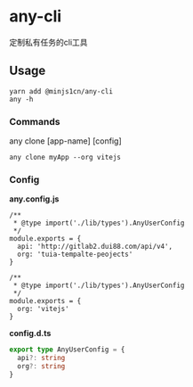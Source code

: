 # any-cli

定制私有任务的cli工具

## Usage

```
yarn add @minjs1cn/any-cli
any -h
```

### Commands

any clone [app-name] [config]

```
any clone myApp --org vitejs
```

### Config

**any.config.js**

```
/**
 * @type import('./lib/types').AnyUserConfig
 */
module.exports = {
  api: 'http://gitlab2.dui88.com/api/v4',
  org: 'tuia-tempalte-peojects'
}
```

```
/**
 * @type import('./lib/types').AnyUserConfig
 */
module.exports = {
  org: 'vitejs'
}
```

**config.d.ts**

```ts
export type AnyUserConfig = {
  api?: string
  org?: string
}
```

